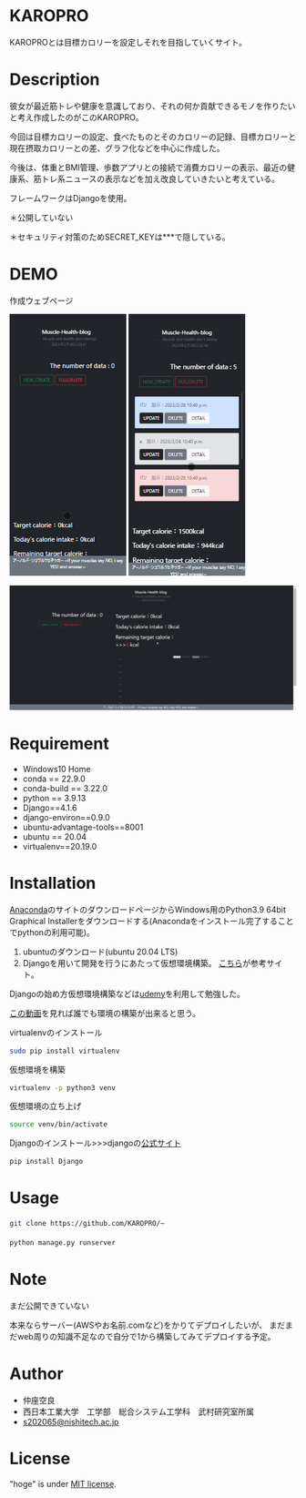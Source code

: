 # KAROPRO

KAROPROとは目標カロリーを設定しそれを目指していくサイト。

# Description

彼女が最近筋トレや健康を意識しており、それの何か貢献できるモノを作りたいと考え作成したのがこのKAROPRO。

今回は目標カロリーの設定、食べたものとそのカロリーの記録、目標カロリーと現在摂取カロリーとの差、グラフ化などを中心に作成した。

今後は、体重とBMI管理、歩数アプリとの接続で消費カロリーの表示、最近の健康系、筋トレ系ニュースの表示などを加え改良していきたいと考えている。

フレームワークはDjangoを使用。

＊公開していない

＊セキュリティ対策のためSECRET_KEYは***で隠している。

# DEMO


作成ウェブページ

![alt](list.gif)
![alt](list2.gif)

![alt](KAROPRO_WEB.gif)

# Requirement

* Windows10 Home
* conda == 22.9.0
* conda-build == 3.22.0
* python == 3.9.13
* Django==4.1.6
* django-environ==0.9.0
* ubuntu-advantage-tools==8001
* ubuntu == 20.04
* virtualenv==20.19.0

# Installation

[Anaconda](https://www.anaconda.com/products/distribution)のサイトのダウンロードページからWindows用のPython3.9 64bit Graphical Installerをダウンロードする(Anacondaをインストール完了することでpythonの利用可能)。

1. ubuntuのダウンロード(ubuntu 20.04 LTS)
2. Djangoを用いて開発を行うにあたって仮想環境構築。 [こちら](https://www.sejuku.net/blog/68398)が参考サイト。

Djangoの始め方仮想環境構築などは[udemy](https://www.sejuku.net/blog/68398)を利用して勉強した。

[この動画](https://www.sejuku.net/blog/68398)を見れば誰でも環境の構築が出来ると思う。


virtualenvのインストール
```bash
sudo pip install virtualenv
```

仮想環境を構築
```bash
virtualenv -p python3 venv
```

仮想環境の立ち上げ
```bash
source venv/bin/activate
```

Djangoのインストール>>>djangoの[公式サイト](https://docs.djangoproject.com/ja/4.0/)
```bash
pip install Django
```


# Usage


```bash
git clone https://github.com/KAROPRO/~

python manage.py runserver
```

# Note

まだ公開できていない

本来ならサーバー(AWSやお名前.comなど)をかりてデプロイしたいが、
まだまだweb周りの知識不足なので自分で1から構築してみてデプロイする予定。

# Author


* 仲座空良
* 西日本工業大学　工学部　総合システム工学科　武村研究室所属
* s202065@nishitech.ac.jp

# License

"hoge" is under [MIT license](https://en.wikipedia.org/wiki/MIT_License).
